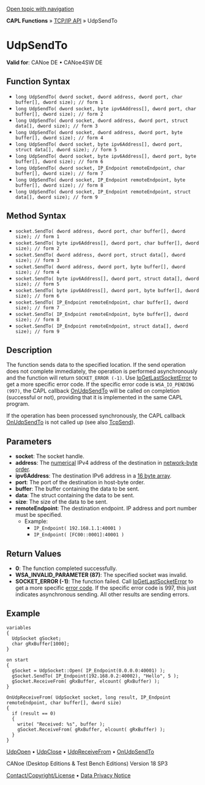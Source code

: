 [Open topic with navigation](../../../../../CANoeDEFamily.htm#Topics/CAPLFunctions/TCPIPAPI/Functions/CAPLfunctionUDPSendTo.md)

**CAPL Functions** » [TCP/IP API](../CAPLfunctionsTCPIPOverview.md) » UdpSendTo

# UdpSendTo

**Valid for**: CANoe DE • CANoe4SW DE

## Function Syntax

- `long UdpSendTo( dword socket, dword address, dword port, char buffer[], dword size); // form 1`
- `long UdpSendTo( dword socket, byte ipv6Address[], dword port, char buffer[], dword size); // form 2`
- `long UdpSendTo( dword socket, dword address, dword port, struct data[], dword size); // form 3`
- `long UdpSendTo( dword socket, dword address, dword port, byte buffer[], dword size); // form 4`
- `long UdpSendTo( dword socket, byte ipv6Address[], dword port, struct data[], dword size); // form 5`
- `long UdpSendTo( dword socket, byte ipv6Address[], dword port, byte buffer[], dword size); // form 6`
- `long UdpSendTo( dword socket, IP_Endpoint remoteEndpoint, char buffer[], dword size); // form 7`
- `long UdpSendTo( dword socket, IP_Endpoint remoteEndpoint, byte buffer[], dword size); // form 8`
- `long UdpSendTo( dword socket, IP_Endpoint remoteEndpoint, struct data[], dword size); // form 9`

## Method Syntax

- `socket.SendTo( dword address, dword port, char buffer[], dword size); // form 1`
- `socket.SendTo( byte ipv6Address[], dword port, char buffer[], dword size); // form 2`
- `socket.SendTo( dword address, dword port, struct data[], dword size); // form 3`
- `socket.SendTo( dword address, dword port, byte buffer[], dword size); // form 4`
- `socket.SendTo( byte ipv6Address[], dword port, struct data[], dword size); // form 5`
- `socket.SendTo( byte ipv6Address[], dword port, byte buffer[], dword size); // form 6`
- `socket.SendTo( IP_Endpoint remoteEndpoint, char buffer[], dword size); // form 7`
- `socket.SendTo( IP_Endpoint remoteEndpoint, byte buffer[], dword size); // form 8`
- `socket.SendTo( IP_Endpoint remoteEndpoint, struct data[], dword size); // form 9`

## Description

The function sends data to the specified location. If the send operation does not complete immediately, the operation is performed asynchronously and the function will return `SOCKET_ERROR (-1)`. Use [IpGetLastSocketError](CAPLfunctionIPGetLastSocketError.md) to get a more specific error code. If the specific error code is `WSA_IO_PENDING (997)`, the CAPL callback [OnUdpSendTo](../EventProcedures/CAPLfunctionTCPIPOnUdpSendTo.md) will be called on completion (successful or not), providing that it is implemented in the same CAPL program.

If the operation has been processed synchronously, the CAPL callback [OnUdpSendTo](../EventProcedures/CAPLfunctionTCPIPOnUdpSendTo.md) is not called up (see also [TcpSend](CAPLfunctionTCPSend.md)).

## Parameters

- **socket**: The socket handle.
- **address**: The [numerical](../../../Shared/CAPL/TCPIPAPI/IPAddressByteOrdering.md) IPv4 address of the destination in [network-byte order](../../../Shared/CAPL/TCPIPAPI/IPAddressByteOrdering.md).
- **ipv6Address**: The destination IPv6 address in a [16 byte array](../../../Shared/CAPL/TCPIPAPI/IPAddressByteOrdering.md).
- **port**: The port of the destination in host-byte order.
- **buffer**: The buffer containing the data to be sent.
- **data**: The struct containing the data to be sent.
- **size**: The size of the data to be sent.
- **remoteEndpoint**: The destination endpoint. IP address and port number must be specified.
  - Example:
    - `IP_Endpoint( 192.168.1.1:40001 )`
    - `IP_Endpoint( [FC00::0001]:40001 )`

## Return Values

- **0**: The function completed successfully.
- **WSA_INVALID_PARAMETER (87)**: The specified socket was invalid.
- **SOCKET_ERROR (-1)**: The function failed. Call [IpGetLastSocketError](CAPLfunctionIPGetLastSocketError.md) to get a more specific [error code](../CAPLfunctionsTCPIPWinsock2ErrorCodes.md). If the specific error code is 997, this just indicates asynchronous sending. All other results are sending errors.

## Example

```plaintext
variables
{
  UdpSocket gSocket;
  char gRxBuffer[1000];
}

on start
{
  gSocket = UdpSocket::Open( IP_Endpoint(0.0.0.0:40001) );
  gSocket.SendTo( IP_Endpoint(192.168.0.2:40002), "Hello", 5 );
  gSocket.ReceiveFrom( gRxBuffer, elcount( gRxBuffer) );
}

OnUdpReceiveFrom( UdpSocket socket, long result, IP_Endpoint remoteEndpoint, char buffer[], dword size)
{
  if (result == 0)
  {
    write( "Received: %s", buffer );
    gSocket.ReceiveFrom( gRxBuffer, elcount( gRxBuffer) );
  }
}
```

[UdpOpen](CAPLfunctionUDPOpen.md) • [UdpClose](CAPLfunctionUDPClose.md) • [UdpReceiveFrom](CAPLfunctionUDPReceiveFrom.md) • [OnUdpSendTo](../EventProcedures/CAPLfunctionTCPIPOnUdpSendTo.md)

CANoe (Desktop Editions & Test Bench Editions) Version 18 SP3

[Contact/Copyright/License](../../../Shared/ContactCopyrightLicense.md) • [Data Privacy Notice](https://www.vector.com/int/en/company/get-info/privacy-policy/)
